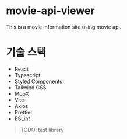# movie-api-viewer

This is a movie information site using movie api.

# 기술 스택

- React
- Typescript
- Styled Components
- Tailwind CSS
- MobX
- Vite
- Axios
- Prettier
- ESLint

> TODO: test library
